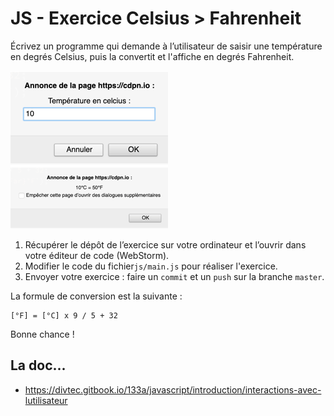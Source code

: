 # JS - Exercice Celsius > Fahrenheit

Écrivez un programme qui demande à l’utilisateur de saisir une température en degrés Celsius,
puis la convertit et l'affiche en degrés Fahrenheit.

![Exemple de solution](img/capture-ecran-solution.png)

1. Récupérer le dépôt de l’exercice sur votre ordinateur et l’ouvrir dans 
   votre éditeur de code (WebStorm).
1. Modifier le code du fichier`js/main.js` pour réaliser l'exercice.
1. Envoyer votre exercice : faire un `commit` et un `push` sur la branche `master`.

La formule de conversion est la suivante :

```
[°F] = [°C] x 9 / 5 + 32
```

Bonne chance !

## La doc...

* https://divtec.gitbook.io/133a/javascript/introduction/interactions-avec-lutilisateur
